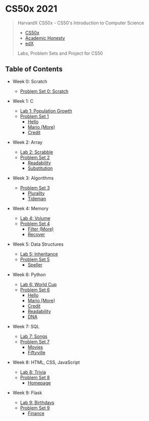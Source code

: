 # CS50x 2021

> HarvardX CS50x - CS50's Introduction to Computer Science
>
> - [CS50x](https://cs50.harvard.edu/x/2021/)
> - [Academic Honesty](https://cs50.harvard.edu/x/2021/honesty/)
> - [edX](https://cs50.edx.org)
>
> Labs, Problem Sets and Project for CS50

## Table of Contents

- Week 0: Scratch
    - [Problem Set 0: Scratch](https://scratch.mit.edu/projects/595678743)

- Week 1: C
    - [Lab 1: Population Growth](/lab1/population)
    - [Problem Set 1](/pset1)
        - [Hello](/pset1/hello)
        - [Mario (More)](/pset1/mario)
        - [Credit](/pset1/credit)

- Week 2: Array
    - [Lab 2: Scrabble](/lab2/scrabble)
    - [Problem Set 2](/pset2)
        - [Readability](/pset2/readability)
        - [Substitution](/pset2/substitution)

- Week 3: Algorithms
    - [Problem Set 3](/pset3)
        - [Plurality](/pset3/plurality)
        - [Tideman](/pset3/tideman)

- Week 4: Memory
    - [Lab 4: Volume](/lab4)
    - [Problem Set 4](/pset4)
        - [Filter (More)](/pset4/filter)
        - [Recover](/pset4/recover)

- Week 5: Data Structures
    - [Lab 5: Inheritance](/lab5)
    - [Problem Set 5](/pset5)
        - [Speller](/pset5/speller)

- Week 6: Python
    - [Lab 6: World Cup](/lab6)
    - [Problem Set 6](/pset6)
        - [Hello](/pset6/hello)
        - [Mario (More)](/pset6/mario)
        - [Credit](/pset6/credit)
        - [Readability](/pset6/readability)
        - [DNA](/pset6/dna)

- Week 7: SQL
    - [Lab 7: Songs](/lab7)
    - [Problem Set 7](/pset7)
        - [Movies](/pset7/movies)
        - [Fiftyville](/pset7/fiftyville)

- Week 8: HTML, CSS, JavaScript
    - [Lab 8: Trivia](/lab8)
    - [Problem Set 8](/pset8)
        - [Homepage](/pset8/homepage)

- Week 9: Flask
    - [Lab 9: Birthdays](/lab9)
    - [Problem Set 9](/pset9)
        - [Finance](/pset9/finance)
